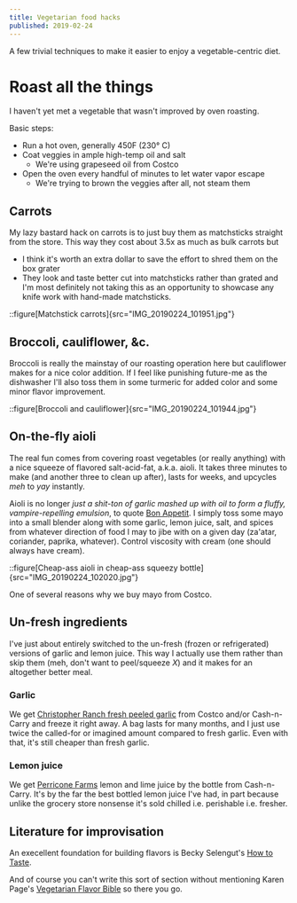 ```yaml
---
title: Vegetarian food hacks
published: 2019-02-24
---
```


A few trivial techniques to make it easier to enjoy a vegetable-centric diet.

# Roast all the things

I haven't yet met a vegetable that wasn't improved by oven roasting.

Basic steps:

- Run a hot oven, generally 450F (230&deg; C)
- Coat veggies in ample high-temp oil and salt
  - We're using grapeseed oil from Costco
- Open the oven every handful of minutes to let water vapor escape
  - We're trying to brown the veggies after all, not steam them

## Carrots

My lazy bastard hack on carrots is to just buy them as matchsticks straight from the store. This way they cost about 3.5x as much as bulk carrots but

- I think it's worth an extra dollar to save the effort to shred them on the box grater
- They look and taste better cut into matchsticks rather than grated and I'm most definitely not taking this as an opportunity
  to showcase any knife work with hand-made matchsticks.

::figure[Matchstick carrots]{src="IMG_20190224_101951.jpg"}

## Broccoli, cauliflower, &amp;c.

Broccoli is really the mainstay of our roasting operation here but cauliflower makes for a nice color addition.
If I feel like punishing future-me as the dishwasher I'll also toss them in some turmeric for added color
and some minor flavor improvement.

::figure[Broccoli and cauliflower]{src="IMG_20190224_101944.jpg"}

## On-the-fly aioli

The real fun comes from covering roast vegetables (or really anything) with a nice squeeze of flavored salt-acid-fat, a.k.a. aioli.
It takes three minutes to make (and another three to clean up after), lasts for weeks, and upcycles _meh_ to _yay_ instantly.

Aioli is no longer _just a shit-ton of garlic mashed up with oil to form a fluffy, vampire-repelling emulsion_,
to quote [Bon Appetit](https://www.bonappetit.com/story/what-is-aioli).
I simply toss some mayo into a small blender along with some garlic, lemon juice, salt,
and spices from whatever direction of food I may to jibe with on a given day (za'atar, coriander, paprika, whatever).
Control viscosity with cream (one should always have cream).

::figure[Cheap-ass aioli in cheap-ass squeezy bottle]{src="IMG_20190224_102020.jpg"}

One of several reasons why we buy mayo from Costco.

## Un-fresh ingredients

I've just about entirely switched to the un-fresh (frozen or refrigerated) versions of garlic and lemon juice.
This way I actually use them rather than skip them (meh, don't want to peel/squeeze _X_) and it makes for an altogether better meal.

### Garlic

We get [Christopher Ranch fresh peeled garlic](https://www.christopherranch.com/products/fresh-peeled-garlic/) from Costco and/or Cash-n-Carry
and freeze it right away. A bag lasts for many months, and I just use twice the called-for or imagined amount compared to fresh garlic.
Even with that, it's still cheaper than fresh garlic.

### Lemon juice

We get [Perricone Farms](https://perriconefarms.com/) lemon and lime juice by the bottle from Cash-n-Carry.
It's by the far the best bottled lemon juice I've had, in part because unlike the grocery store nonsense it's sold chilled i.e. perishable i.e. fresher.

## Literature for improvisation

An execellent foundation for building flavors is Becky Selengut's [How to Taste](https://www.powells.com/book/-9781632171054).

And of course you can't write this sort of section without mentioning Karen Page's [Vegetarian Flavor Bible](https://www.powells.com/book/-9780316244183)
so there you go.
